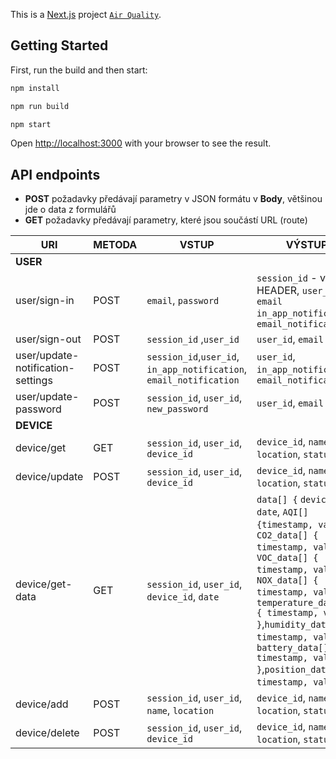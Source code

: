 This is a [Next.js](https://nextjs.org/) project [`Air Quality`](https://air-quality.tes-t.cz/).

## Getting Started

First, run the build and then start:

```bash
npm install

npm run build

npm start
```

Open [http://localhost:3000](http://localhost:3000) with your browser to see the result.

## API endpoints

- **POST** požadavky předávají parametry v JSON formátu v **Body**, většinou jde o data z formulářů
- **GET** požadavky předávají parametry, které jsou součástí URL (route)

| URI                               | METODA | VSTUP                                                               | VÝSTUP                                                                                                                                                                                                                                                                                                                                  |
| --------------------------------- | ------ | ------------------------------------------------------------------- | --------------------------------------------------------------------------------------------------------------------------------------------------------------------------------------------------------------------------------------------------------------------------------------------------------------------------------------- |
| **USER**                          |
| user/sign-in                      | POST   | `email`, `password`                                                 | `session_id` - v HEADER, `user_id`, `email` `in_app_notification`, `email_notification`                                                                                                                                                                                                                                                 |
| user/sign-out                     | POST   | `session_id` ,`user_id`                                             | `user_id`, `email`                                                                                                                                                                                                                                                                                                                      |
| user/update-notification-settings | POST   | `session_id`,`user_id`, `in_app_notification`, `email_notification` | `user_id`, `in_app_notification`, `email_notification`                                                                                                                                                                                                                                                                                  |
| user/update-password              | POST   | `session_id`, `user_id`, `new_password`                             | `user_id`, `email`                                                                                                                                                                                                                                                                                                                      |
| **DEVICE**                        |
| device/get                        | GET    | `session_id`, `user_id`, `device_id`                                | `device_id`, `name`, `location`, `status`                                                                                                                                                                                                                                                                                               |
| device/update                     | POST   | `session_id`, `user_id`, `device_id`                                | `device_id`, `name`, `location`, `status`                                                                                                                                                                                                                                                                                               |
| device/get-data                   | GET    | `session_id`, `user_id`, `device_id`, `date`                        | `data[] {` `device_id`, `date`, `AQI[] {timestamp, value}`, `CO2_data[] { timestamp, value }`, `VOC_data[] { timestamp, value }`, `NOX_data[] { timestamp, value }`, `temperature_data[] { timestamp, value }`,`humidity_data[] { timestamp, value }`,` battery_data[] { timestamp, value }`,`position_data[] { timestamp, value }` `}` |
| device/add                        | POST   | `session_id`, `user_id`, `name`, `location`                         | `device_id`, `name`, `location`, `status`                                                                                                                                                                                                                                                                                               |
| device/delete                     | POST   | `session_id`, `user_id`, `device_id`                                | `device_id`, `name`, `location`, `status`                                                                                                                                                                                                                                                                                               |
